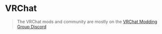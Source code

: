 # VRChat

> The VRChat mods and community are mostly on the [VRChat Modding Group Discord](https://discord.gg/rCqKSvR)
